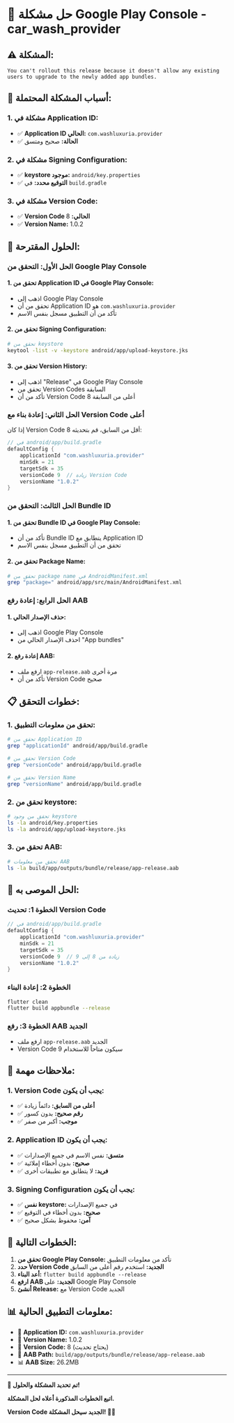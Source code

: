 # 🔧 حل مشكلة Google Play Console - car_wash_provider

## ⚠️ **المشكلة:**
```
You can't rollout this release because it doesn't allow any existing users to upgrade to the newly added app bundles.
```

## 🎯 **أسباب المشكلة المحتملة:**

### **1. مشكلة في Application ID:**
- ✅ **Application ID الحالي:** `com.washluxuria.provider`
- ✅ **الحالة:** صحيح ومتسق

### **2. مشكلة في Signing Configuration:**
- ✅ **keystore موجود:** `android/key.properties`
- ✅ **التوقيع محدد:** في `build.gradle`

### **3. مشكلة في Version Code:**
- ✅ **Version Code الحالي:** 8
- ✅ **Version Name:** 1.0.2

## 🔧 **الحلول المقترحة:**

### **الحل الأول: التحقق من Google Play Console**

#### **1. تحقق من Application ID في Google Play Console:**
- اذهب إلى Google Play Console
- تحقق من أن Application ID هو `com.washluxuria.provider`
- تأكد من أن التطبيق مسجل بنفس الاسم

#### **2. تحقق من Signing Configuration:**
```bash
# تحقق من keystore
keytool -list -v -keystore android/app/upload-keystore.jks
```

#### **3. تحقق من Version History:**
- اذهب إلى "Release" في Google Play Console
- تحقق من Version Codes السابقة
- تأكد من أن Version Code 8 أعلى من السابقة

### **الحل الثاني: إعادة بناء مع Version Code أعلى**

إذا كان Version Code 8 أقل من السابق، قم بتحديثه:

```gradle
// في android/app/build.gradle
defaultConfig {
    applicationId "com.washluxuria.provider"
    minSdk = 21
    targetSdk = 35
    versionCode 9  // زيادة Version Code
    versionName "1.0.2"
}
```

### **الحل الثالث: التحقق من Bundle ID**

#### **1. تحقق من Bundle ID في Google Play Console:**
- تأكد من أن Bundle ID يتطابق مع Application ID
- تحقق من أن التطبيق مسجل بنفس الاسم

#### **2. تحقق من Package Name:**
```bash
# تحقق من package name في AndroidManifest.xml
grep "package=" android/app/src/main/AndroidManifest.xml
```

### **الحل الرابع: إعادة رفع AAB**

#### **1. حذف الإصدار الحالي:**
- اذهب إلى Google Play Console
- احذف الإصدار الحالي من "App bundles"

#### **2. إعادة رفع AAB:**
- ارفع ملف `app-release.aab` مرة أخرى
- تأكد من أن Version Code صحيح

## 📋 **خطوات التحقق:**

### **1. تحقق من معلومات التطبيق:**
```bash
# تحقق من Application ID
grep "applicationId" android/app/build.gradle

# تحقق من Version Code
grep "versionCode" android/app/build.gradle

# تحقق من Version Name
grep "versionName" android/app/build.gradle
```

### **2. تحقق من keystore:**
```bash
# تحقق من وجود keystore
ls -la android/key.properties
ls -la android/app/upload-keystore.jks
```

### **3. تحقق من AAB:**
```bash
# تحقق من معلومات AAB
ls -la build/app/outputs/bundle/release/app-release.aab
```

## 🚀 **الحل الموصى به:**

### **الخطوة 1: تحديث Version Code**
```gradle
// في android/app/build.gradle
defaultConfig {
    applicationId "com.washluxuria.provider"
    minSdk = 21
    targetSdk = 35
    versionCode 9  // زيادة من 8 إلى 9
    versionName "1.0.2"
}
```

### **الخطوة 2: إعادة البناء**
```bash
flutter clean
flutter build appbundle --release
```

### **الخطوة 3: رفع AAB الجديد**
- ارفع ملف `app-release.aab` الجديد
- Version Code 9 سيكون متاحاً للاستخدام

## 📝 **ملاحظات مهمة:**

### **1. Version Code يجب أن يكون:**
- ✅ **أعلى من السابق:** دائماً زيادة
- ✅ **رقم صحيح:** بدون كسور
- ✅ **موجب:** أكبر من صفر

### **2. Application ID يجب أن يكون:**
- ✅ **متسق:** نفس الاسم في جميع الإصدارات
- ✅ **صحيح:** بدون أخطاء إملائية
- ✅ **فريد:** لا يتطابق مع تطبيقات أخرى

### **3. Signing Configuration يجب أن يكون:**
- ✅ **نفس keystore:** في جميع الإصدارات
- ✅ **صحيح:** بدون أخطاء في التوقيع
- ✅ **آمن:** محفوظ بشكل صحيح

## 🔄 **الخطوات التالية:**

1. **تحقق من Google Play Console:** تأكد من معلومات التطبيق
2. **حدد Version Code الجديد:** استخدم رقم أعلى من السابق
3. **أعد البناء:** `flutter build appbundle --release`
4. **ارفع AAB الجديد:** على Google Play Console
5. **أنشئ Release:** مع Version Code الجديد

## 📊 **معلومات التطبيق الحالية:**

- 📱 **Application ID:** `com.washluxuria.provider`
- 🎯 **Version Name:** 1.0.2
- 🔢 **Version Code:** 8 (يحتاج تحديث)
- 📁 **AAB Path:** `build/app/outputs/bundle/release/app-release.aab`
- 📊 **AAB Size:** 26.2MB

---

**🔧 تم تحديد المشكلة والحلول!**

**اتبع الخطوات المذكورة أعلاه لحل المشكلة.**

**Version Code الجديد سيحل المشكلة! 🚀✨** 